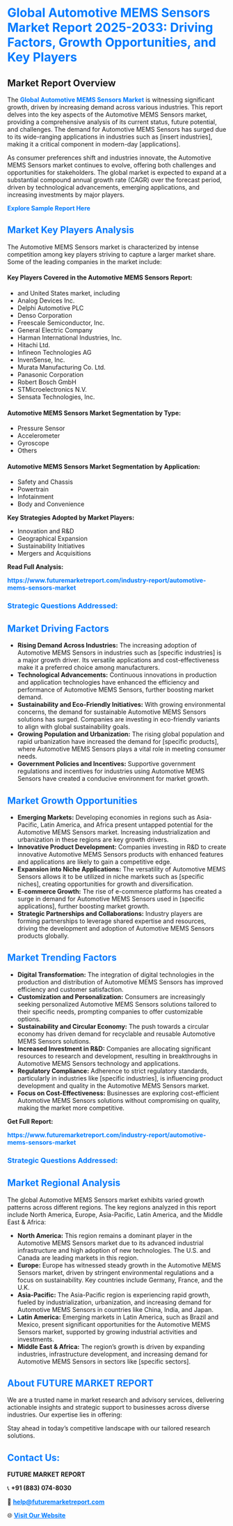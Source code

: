 <h1 style="color: #007BFF;">Global Automotive MEMS Sensors Market Report 2025-2033: Driving Factors, Growth Opportunities, and Key Players</h1>

<section id="overview">
<h2>Market Report Overview</h2>
<p>The <a href="https://www.futuremarketreport.com/industry-report/automotive-mems-sensors-market" style="color: #007BFF; text-decoration: none;"><strong>Global Automotive MEMS Sensors Market</strong></a> is witnessing significant growth, driven by increasing demand across various industries. This report delves into the key aspects of the Automotive MEMS Sensors market, providing a comprehensive analysis of its current status, future potential, and challenges. The demand for Automotive MEMS Sensors has surged due to its wide-ranging applications in industries such as [insert industries], making it a critical component in modern-day [applications].</p>
<p>As consumer preferences shift and industries innovate, the Automotive MEMS Sensors market continues to evolve, offering both challenges and opportunities for stakeholders. The global market is expected to expand at a substantial compound annual growth rate (CAGR) over the forecast period, driven by technological advancements, emerging applications, and increasing investments by major players.</p>
</section>

<section id="overview">
<p><a href="https://www.futuremarketreport.com/request-sample/reportId=41938" style="color: #007BFF; text-decoration: none;"><strong>Explore Sample Report Here</strong></a></p>
</section>

<section id="key-players">
<h2 style="color: #007BFF;">Market Key Players Analysis</h2>
<p>The Automotive MEMS Sensors market is characterized by intense competition among key players striving to capture a larger market share. Some of the leading companies in the market include:</p>
<h4>Key Players Covered in the Automotive MEMS Sensors Report:</h4>
<ul><li>and United States market, including</li><li>Analog Devices Inc.</li><li>Delphi Automotive PLC</li><li>Denso Corporation</li><li>Freescale Semiconductor, Inc.</li><li>General Electric Company</li><li>Harman International Industries, Inc.</li><li>Hitachi Ltd.</li><li>Infineon Technologies AG</li><li>InvenSense, Inc.</li><li>Murata Manufacturing Co. Ltd.</li><li>Panasonic Corporation</li><li>Robert Bosch GmbH</li><li>STMicroelectronics N.V.</li><li>Sensata Technologies, Inc.</li></ul>
<h4>Automotive MEMS Sensors Market Segmentation by Type:</h4>
<ul><li>Pressure Sensor</li><li>Accelerometer</li><li>Gyroscope</li><li>Others</li></ul>

<h4>Automotive MEMS Sensors Market Segmentation by Application:</h4>
<ul><li>Safety and Chassis</li><li>Powertrain</li><li>Infotainment</li><li>Body and Convenience</li></ul>
<p><strong>Key Strategies Adopted by Market Players:</strong></p>
<ul>
<li>Innovation and R&D</li>
<li>Geographical Expansion</li>
<li>Sustainability Initiatives</li>
<li>Mergers and Acquisitions</li>
</ul>
</section>

<section>
<p><strong>Read Full Analysis: </strong></p><a href="https://www.futuremarketreport.com/industry-report/automotive-mems-sensors-market" style="color: #007BFF; text-decoration: none;"><strong>https://www.futuremarketreport.com/industry-report/automotive-mems-sensors-market</strong></a>
<h3 style="color: #007BFF;">Strategic Questions Addressed:</h3>
</section>

<section id="driving-factors">
<h2 style="color: #007BFF;">Market Driving Factors</h2>
<ul>
<li><strong>Rising Demand Across Industries:</strong> The increasing adoption of Automotive MEMS Sensors in industries such as [specific industries] is a major growth driver. Its versatile applications and cost-effectiveness make it a preferred choice among manufacturers.</li>
<li><strong>Technological Advancements:</strong> Continuous innovations in production and application technologies have enhanced the efficiency and performance of Automotive MEMS Sensors, further boosting market demand.</li>
<li><strong>Sustainability and Eco-Friendly Initiatives:</strong> With growing environmental concerns, the demand for sustainable Automotive MEMS Sensors solutions has surged. Companies are investing in eco-friendly variants to align with global sustainability goals.</li>
<li><strong>Growing Population and Urbanization:</strong> The rising global population and rapid urbanization have increased the demand for [specific products], where Automotive MEMS Sensors plays a vital role in meeting consumer needs.</li>
<li><strong>Government Policies and Incentives:</strong> Supportive government regulations and incentives for industries using Automotive MEMS Sensors have created a conducive environment for market growth.</li>
</ul>
</section>

<section id="growth-opportunities">
<h2 style="color: #007BFF;">Market Growth Opportunities</h2>
<ul>
<li><strong>Emerging Markets:</strong> Developing economies in regions such as Asia-Pacific, Latin America, and Africa present untapped potential for the Automotive MEMS Sensors market. Increasing industrialization and urbanization in these regions are key growth drivers.</li>
<li><strong>Innovative Product Development:</strong> Companies investing in R&D to create innovative Automotive MEMS Sensors products with enhanced features and applications are likely to gain a competitive edge.</li>
<li><strong>Expansion into Niche Applications:</strong> The versatility of Automotive MEMS Sensors allows it to be utilized in niche markets such as [specific niches], creating opportunities for growth and diversification.</li>
<li><strong>E-commerce Growth:</strong> The rise of e-commerce platforms has created a surge in demand for Automotive MEMS Sensors used in [specific applications], further boosting market growth.</li>
<li><strong>Strategic Partnerships and Collaborations:</strong> Industry players are forming partnerships to leverage shared expertise and resources, driving the development and adoption of Automotive MEMS Sensors products globally.</li>
</ul>
</section>

<section id="trending-factors">
<h2 style="color: #007BFF;">Market Trending Factors</h2>
<ul>
<li><strong>Digital Transformation:</strong> The integration of digital technologies in the production and distribution of Automotive MEMS Sensors has improved efficiency and customer satisfaction.</li>
<li><strong>Customization and Personalization:</strong> Consumers are increasingly seeking personalized Automotive MEMS Sensors solutions tailored to their specific needs, prompting companies to offer customizable options.</li>
<li><strong>Sustainability and Circular Economy:</strong> The push towards a circular economy has driven demand for recyclable and reusable Automotive MEMS Sensors solutions.</li>
<li><strong>Increased Investment in R&D:</strong> Companies are allocating significant resources to research and development, resulting in breakthroughs in Automotive MEMS Sensors technology and applications.</li>
<li><strong>Regulatory Compliance:</strong> Adherence to strict regulatory standards, particularly in industries like [specific industries], is influencing product development and quality in the Automotive MEMS Sensors market.</li>
<li><strong>Focus on Cost-Effectiveness:</strong> Businesses are exploring cost-efficient Automotive MEMS Sensors solutions without compromising on quality, making the market more competitive.</li>
</ul>
</section>

<section>
<p><strong>Get Full Report: </strong></p><a href="https://www.futuremarketreport.com/industry-report/automotive-mems-sensors-market" style="color: #007BFF; text-decoration: none;"><strong>https://www.futuremarketreport.com/industry-report/automotive-mems-sensors-market</strong></a>
<h3 style="color: #007BFF;">Strategic Questions Addressed:</h3>
</section>


<section id="regional-analysis">
<h2 style="color: #007BFF;">Market Regional Analysis</h2>
<p>The global Automotive MEMS Sensors market exhibits varied growth patterns across different regions. The key regions analyzed in this report include North America, Europe, Asia-Pacific, Latin America, and the Middle East & Africa:</p>
<ul>
<li><strong>North America:</strong> This region remains a dominant player in the Automotive MEMS Sensors market due to its advanced industrial infrastructure and high adoption of new technologies. The U.S. and Canada are leading markets in this region.</li>
<li><strong>Europe:</strong> Europe has witnessed steady growth in the Automotive MEMS Sensors market, driven by stringent environmental regulations and a focus on sustainability. Key countries include Germany, France, and the U.K.</li>
<li><strong>Asia-Pacific:</strong> The Asia-Pacific region is experiencing rapid growth, fueled by industrialization, urbanization, and increasing demand for Automotive MEMS Sensors in countries like China, India, and Japan.</li>
<li><strong>Latin America:</strong> Emerging markets in Latin America, such as Brazil and Mexico, present significant opportunities for the Automotive MEMS Sensors market, supported by growing industrial activities and investments.</li>
<li><strong>Middle East & Africa:</strong> The region’s growth is driven by expanding industries, infrastructure development, and increasing demand for Automotive MEMS Sensors in sectors like [specific sectors].</li>
</ul>
</section>

<footer>
<h2 style="color: #007BFF;">About FUTURE MARKET REPORT</h2>
<p>We are a trusted name in market research and advisory services, delivering actionable insights and strategic support to businesses across diverse industries. Our expertise lies in offering:</p>

<p>Stay ahead in today’s competitive landscape with our tailored research solutions.</p>

<h2 style="color: #007BFF;">Contact Us:</h2>
<p><strong>FUTURE MARKET REPORT</strong></p>
<p>📞 <strong>+91 (883) 074-8030</strong></p>
<p>📧 <strong><a href="mailto:help@futuremarketreport.com" style="color: #007BFF;">help@futuremarketreport.com</a></strong></p>
<p>🌐 <strong><a href="https://www.futuremarketreport.com/" style="color: #007BFF;">Visit Our Website</a></strong></p>
</footer>
